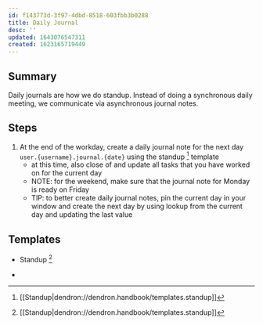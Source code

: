 ```yaml
---
id: f143773d-3f97-4dbd-8518-603fbb3b0288
title: Daily Journal
desc: ''
updated: 1643076547311
created: 1623165719449
---
```



## Summary

Daily journals are how we do standup. Instead of doing a synchronous daily meeting, we communicate via asynchronous journal notes.

## Steps
1. At the end of the workday, create a daily journal note for the next day `user.{username}.journal.{date}` using the standup [^standup] template
    - at this time, also close of and update all tasks that you have worked on for the current day
    - NOTE: for the weekend, make sure that the journal note for Monday is ready on Friday
    - TIP: to better create daily journal notes, pin the current day in your window and create the next day by using lookup from the current day and updating the last value

## Templates
- Standup [^standup]

- [^standup]: [[Standup|dendron://dendron.handbook/templates.standup]]

